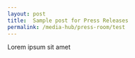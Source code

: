 ```yaml
---
layout: post
title:  Sample post for Press Releases
permalink: /media-hub/press-room/test
---
```

Lorem ipsum sit amet
